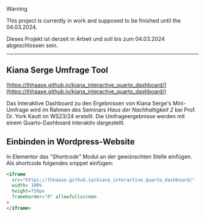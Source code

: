 > [!WARNING]  
> This project is currently in work and supposed to be finished until the 04.03.2024.
>
> Dieses Projekt ist derzeit in Arbeit und soll bis zum 04.03.2024 abgeschlossen sein.

---


## Kiana Serge Umfrage Tool

[https://thhaase.github.io/kiana_interactive_quarto_dashboard/](https://thhaase.github.io/kiana_interactive_quarto_dashboard/)

Das Interaktive Dashboard zu den Ergebnissen von Kiana Serge's Mini-Umfrage wird im Rahmen des Seminars _Haus der Nachhaltigkeit 2_ bei Prof. Dr. York Kautt im WS23/24 erstellt. 
Die Umfrageergebnisse werden mit einem Quarto-Dashboard interaktiv dargestellt.

## Einbinden in Wordpress-Website 
In Elementor das _"Shortcode"_ Modul an der gewünschten Stelle einfügen. 
Als shortcode folgendes snippet einfügen: 
```html
<iframe 
  src="https://thhaase.github.io/kiana_interactive_quarto_dashboard/" 
  width= 100%
  height=750px 
  frameborder="0" allowfullscreen
>
</iframe>
```
